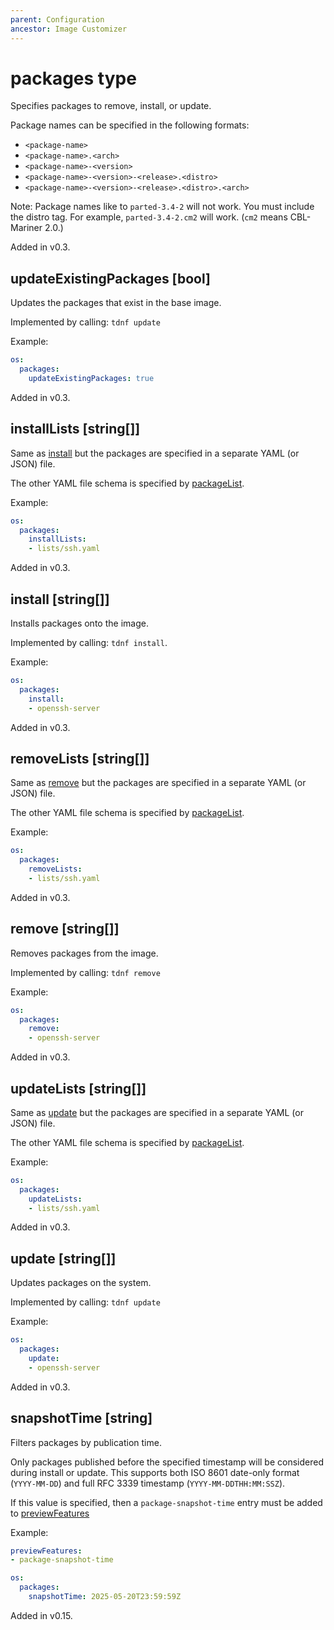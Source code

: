 ```yaml
---
parent: Configuration
ancestor: Image Customizer
---
```


# packages type

Specifies packages to remove, install, or update.

Package names can be specified in the following formats:

- `<package-name>`
- `<package-name>.<arch>`
- `<package-name>-<version>`
- `<package-name>-<version>-<release>.<distro>`
- `<package-name>-<version>-<release>.<distro>.<arch>`

Note: Package names like to `parted-3.4-2` will not work. You must include the distro
tag. For example, `parted-3.4-2.cm2` will work. (`cm2` means CBL-Mariner 2.0.)

Added in v0.3.

## updateExistingPackages [bool]

Updates the packages that exist in the base image.

Implemented by calling: `tdnf update`

Example:

```yaml
os:
  packages:
    updateExistingPackages: true
```

Added in v0.3.

## installLists [string[]]

Same as [install](#install-string) but the packages are specified in a
separate YAML (or JSON) file.

The other YAML file schema is specified by [packageList](./packagelist.md).

Example:

```yaml
os:
  packages:
    installLists:
    - lists/ssh.yaml
```

Added in v0.3.

## install [string[]]

Installs packages onto the image.

Implemented by calling: `tdnf install`.

Example:

```yaml
os:
  packages:
    install:
    - openssh-server
```

Added in v0.3.

## removeLists [string[]]

Same as [remove](#remove-string) but the packages are specified in a
separate YAML (or JSON) file.

The other YAML file schema is specified by [packageList](./packagelist.md).

Example:

```yaml
os:
  packages:
    removeLists:
    - lists/ssh.yaml
```

Added in v0.3.

## remove [string[]]

Removes packages from the image.

Implemented by calling: `tdnf remove`

Example:

```yaml
os:
  packages:
    remove:
    - openssh-server
```

Added in v0.3.

## updateLists [string[]]

Same as [update](#update-string) but the packages are specified in a
separate YAML (or JSON) file.

The other YAML file schema is specified by [packageList](./packagelist.md).

Example:

```yaml
os:
  packages:
    updateLists:
    - lists/ssh.yaml
```

Added in v0.3.

## update [string[]]

Updates packages on the system.

Implemented by calling: `tdnf update`

Example:

```yaml
os:
  packages:
    update:
    - openssh-server
```

Added in v0.3.

## snapshotTime [string]

Filters packages by publication time.

Only packages published before the specified timestamp will be considered during
install or update. This supports both ISO 8601 date-only format (`YYYY-MM-DD`)
and full RFC 3339 timestamp (`YYYY-MM-DDTHH:MM:SSZ`).

If this value is specified, then a `package-snapshot-time` entry must be added to
[previewFeatures](./config.md#previewfeatures-string)

Example:

```yaml
previewFeatures:
- package-snapshot-time

os:
  packages:
    snapshotTime: 2025-05-20T23:59:59Z
```

Added in v0.15.
